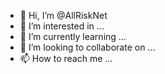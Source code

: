 - 👋 Hi, I’m @AllRiskNet
- 👀 I’m interested in ...
- 🌱 I’m currently learning ...
- 💞️ I’m looking to collaborate on ...
- 📫 How to reach me ...

<!---
AllRiskNet/AllRiskNet is a ✨ special ✨ repository because its `README.md` (this file) appears on your GitHub profile.
You can click the Preview link to take a look at your changes.
--->
